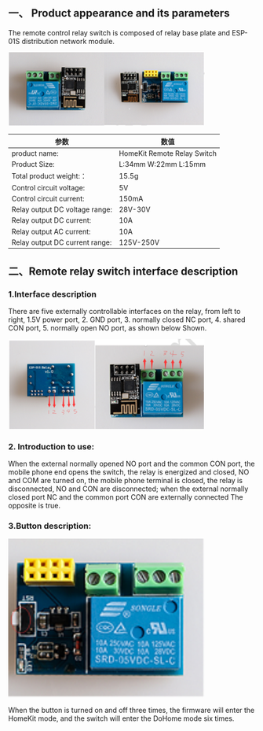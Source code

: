 ## 一、 Product appearance and its parameters

The remote control relay switch is composed of relay base plate and ESP-01S distribution network module.

   <img src="../README_IMAGE/1.png" width="400" />
   
|参数                   |数值                                         |
|-----------------------|-------------------------------------------|
|product name:             | HomeKit Remote Relay Switch                 |
|Product Size:                 | L:34mm  W:22mm  L:15mm                       |
|Total product weight:：           |15.5g                                 |
|Control circuit voltage:           |5V                                     |
|Control circuit current:           |150mA                                    |
|Relay output DC voltage range:           |28V-30V                                    |
|Relay output DC current:             |10A                                      |
|Relay output AC current:             |10A                                     |
|Relay output DC current range:                 |125V-250V                                      |

##  二、Remote relay switch interface description

### 1.Interface description
There are five externally controllable interfaces on the relay, from left to right, 1.5V power port, 2. GND port, 3. normally closed NC port, 4. shared CON port, 5. normally open NO port, as shown below Shown.

   <img src="../README_IMAGE/2.png" width="400" />
   
### 2. Introduction to use:
When the external normally opened NO port and the common CON port, the mobile phone end opens the switch, the relay is energized and closed, NO and COM are turned on, the mobile phone terminal is closed, the relay is disconnected, NO and CON are disconnected; when the external normally closed port NC and the common port CON are externally connected The opposite is true.

### 3.Button description:

  <img src="../README_IMAGE/3.png" width="400" />
  
When the button is turned on and off three times, the firmware will enter the HomeKit mode, and the switch will enter the DoHome mode six times.
